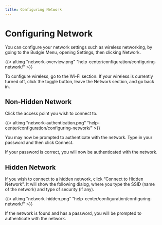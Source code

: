 ```yaml
---
title: Configuring Network
---
```

# Configuring Network

You can configure your network settings such as wireless networking, by going to the Budgie Menu, opening Settings, then clicking Network.

{{< altimg "network-overview.png" "help-center/configuration/configuring-network/" >}}

To configure wireless, go to the Wi-Fi section. If your wireless is currently turned off, click the toggle button, leave the Network section, and go back in.

## Non-Hidden Network

Click the access point you wish to connect to.

{{< altimg "network-authentication.png" "help-center/configuration/configuring-network/" >}}

You may now be prompted to authenticate with the network. Type in your password and then click Connect.

If your password is correct, you will now be authenticated with the network.

## Hidden Network

If you wish to connect to a hidden network, click “Connect to Hidden Network”. It will show the following dialog, where you type the SSID (name of the network) and type of security (if any).

{{< altimg "network-hidden.png" "help-center/configuration/configuring-network/" >}}

If the network is found and has a password, you will be prompted to authenticate with the network.